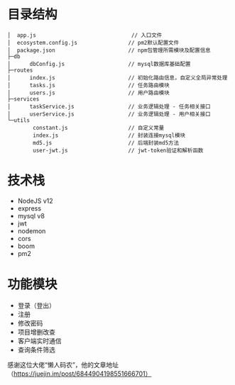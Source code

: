 # 目录结构
```
│  app.js                              // 入口文件
│  ecosystem.config.js                // pm2默认配置文件
│  package.json                       // npm包管理所需模块及配置信息
├─db
│      dbConfig.js                    // mysql数据库基础配置
├─routes
│      index.js                       // 初始化路由信息，自定义全局异常处理
│      tasks.js                       // 任务路由模块
│      users.js                       // 用户路由模块
├─services
│      taskService.js                 // 业务逻辑处理 - 任务相关接口
│      userService.js                 // 业务逻辑处理 - 用户相关接口
└─utils
        constant.js                   // 自定义常量
        index.js                      // 封装连接mysql模块
        md5.js                        // 后端封装md5方法
        user-jwt.js                   // jwt-token验证和解析函数
```


# 技术栈
 * NodeJS v12
 * express
 * mysql v8
 * jwt
 * nodemon
 * cors
 * boom
 * pm2
 
# 功能模块
* 登录（登出）
* 注册
* 修改密码
* 项目增删改查
* 客户端实时通信
* 查询条件筛选

感谢这位大佬“懒人码农”，他的文章地址（https://juejin.im/post/6844904198551666701）

